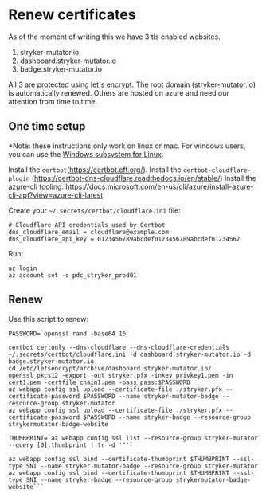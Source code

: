 # Renew certificates

As of the moment of writing this we have 3 tls enabled websites.

1. stryker-mutator.io
1. dashboard.stryker-mutator.io
1. badge.stryker-mutator.io

All 3 are protected using [let's encrypt](https://letsencrypt.org/). 
The root domain (stryker-mutator.io) is automatically renewed. Others are hosted on azure and need our attention from time to time.

## One time setup

*Note: these instructions only work on linux or mac. For windows users, you can use the [Windows subsystem for Linux](https://docs.microsoft.com/en-us/windows/wsl/install-win10).

Install the `certbot`(https://certbot.eff.org/).
Install the `certbot-cloudflare-plugin` (https://certbot-dns-cloudflare.readthedocs.io/en/stable/)
Install the azure-cli tooling: https://docs.microsoft.com/en-us/cli/azure/install-azure-cli-apt?view=azure-cli-latest

Create your `~/.secrets/certbot/cloudflare.ini` file:

```
# Cloudflare API credentials used by Certbot
dns_cloudflare_email = cloudflare@example.com
dns_cloudflare_api_key = 0123456789abcdef0123456789abcdef01234567
```

Run: 

```
az login
az account set -s pdc_stryker_prod01
```

## Renew

Use this script to renew:

```
PASSWORD=`openssl rand -base64 16`

certbot certonly --dns-cloudflare --dns-cloudflare-credentials ~/.secrets/certbot/cloudflare.ini -d dashboard.stryker-mutator.io -d badge.stryker-mutator.io
cd /etc/letsencrypt/archive/dashboard.stryker-mutator.io/
openssl pkcs12 -export -out stryker.pfx -inkey privkey1.pem -in cert1.pem -certfile chain1.pem -pass pass:$PASSWORD
az webapp config ssl upload --certificate-file ./stryker.pfx --certificate-password $PASSWORD --name stryker-mutator-badge --resource-group stryker-mutator
az webapp config ssl upload --certificate-file ./stryker.pfx --certificate-password $PASSWORD --name stryker-badge --resource-group strykermutator-badge-website

THUMBPRINT=`az webapp config ssl list --resource-group stryker-mutator --query [0].thumbprint | tr -d '"'`

az webapp config ssl bind --certificate-thumbprint $THUMBPRINT --ssl-type SNI --name stryker-mutator-badge --resource-group stryker-mutator
az webapp config ssl bind --certificate-thumbprint $THUMBPRINT --ssl-type SNI --name stryker-badge --resource-group strykermutator-badge-website```
